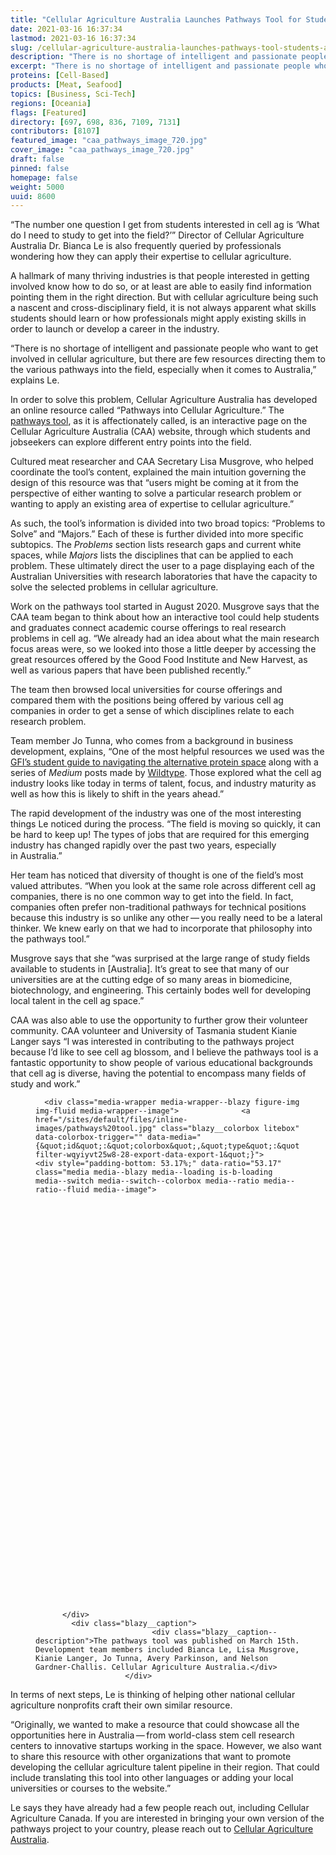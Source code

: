 ```yaml
---
title: "Cellular Agriculture Australia Launches Pathways Tool for Students and Professionals"
date: 2021-03-16 16:37:34
lastmod: 2021-03-16 16:37:34
slug: /cellular-agriculture-australia-launches-pathways-tool-students-and-professionals
description: "There is no shortage of intelligent and passionate people who want to get involved in cellular agriculture, but there are few resources directing them to the various pathways into the field. In order to solve this problem, Cellular Agriculture Australia has developed an online resource called “Pathways into Cellular Agriculture.”"
excerpt: "There is no shortage of intelligent and passionate people who want to get involved in cellular agriculture, but there are few resources directing them to the various pathways into the field. In order to solve this problem, Cellular Agriculture Australia has developed an online resource called “Pathways into Cellular Agriculture.”"
proteins: [Cell-Based]
products: [Meat, Seafood]
topics: [Business, Sci-Tech]
regions: [Oceania]
flags: [Featured]
directory: [697, 698, 836, 7109, 7131]
contributors: [8107]
featured_image: "caa_pathways_image_720.jpg"
cover_image: "caa_pathways_image_720.jpg"
draft: false
pinned: false
homepage: false
weight: 5000
uuid: 8600
---
```

<p>“The number one question I get from students interested in cell ag is ‘What do I need to study to get into the field?’” Director of Cellular Agriculture Australia Dr. Bianca Le is also frequently queried by professionals wondering how they can apply their expertise to cellular agriculture.</p>

<p>A hallmark of many thriving industries is that people interested in getting involved know how to do so, or at least are able to easily find information pointing them in the right direction. But with cellular agriculture being such a nascent and cross-disciplinary field, it is not always apparent what skills students should learn or how professionals might apply existing skills in order to launch or develop a career in the industry.</p>

<p>“There is no shortage of intelligent and passionate people who want to get involved in cellular agriculture, but there are few resources directing them to the various pathways into the field, especially when it comes to Australia,” explains Le.</p>

<p>In order to solve this problem, Cellular Agriculture Australia has developed an online resource called “Pathways into Cellular Agriculture.” The <a href="https://pathways.cellularagricultureaustralia.org/">pathways tool</a>, as it is affectionately called, is an interactive page on the Cellular Agriculture Australia (CAA) website, through which students and jobseekers can explore different entry points into the field.</p>

<p>Cultured meat researcher and CAA Secretary Lisa Musgrove, who helped coordinate the tool’s content, explained the main intuition governing the design of this resource was that “users might be coming at it from the perspective of either wanting to solve a particular research problem or wanting to apply an existing area of expertise to cellular agriculture.”</p>

<p>As such, the tool’s information is divided into two broad topics: “Problems to Solve” and “Majors.” Each of these is further divided into more specific subtopics. The <em>Problems</em> section lists research gaps and current white spaces, while <em>Majors</em> lists the disciplines that can be applied to each problem. These ultimately direct the user to a page displaying each of the Australian Universities with research laboratories that have the capacity to solve the selected problems in cellular agriculture.</p>

<p>Work on the pathways tool started in August 2020. Musgrove says that the CAA team began to think about how an interactive tool could help students and graduates connect academic course offerings to real research problems in cell ag. “We already had an idea about what the main research focus areas were, so we looked into those a little deeper by accessing the great resources offered by the Good Food Institute and New Harvest, as well as various papers that have been published recently.”</p>

<p>The team then browsed local universities for course offerings and compared them with the positions being offered by various cell ag companies in order to get a sense of which disciplines relate to each research problem.</p>

<p>Team member Jo Tunna, who comes from a background in business development, explains, “One of the most helpful resources we used was the <a href="https://docs.google.com/document/d/1hAl_qJdEA6yfvnX266RcOrUzFbeAa4uChioF-X2byCQ/edit">GFI’s student guide to navigating the alternative protein space</a> along with a series of <em>Medium</em> posts made by <a href="https://medium.com/@wild_type/wild-type-food-for-thought-4-4031781e39a6">Wildtype</a>. Those explored what the cell ag industry looks like today in terms of talent, focus, and industry maturity as well as how this is likely to shift in the years ahead.”</p>

<p>The rapid development of the industry was one of the most interesting things Le noticed during the process. “The field is moving so quickly, it can be hard to keep up! The types of jobs that are required for this emerging industry has changed rapidly over the past two years, especially in Australia.”</p>

<p>Her team has noticed that diversity of thought is one of the field’s most valued attributes. “When you look at the same role across different cell ag companies, there is no one common way to get into the field. In fact, companies often prefer non-traditional pathways for technical positions because this industry is so unlike any other — you really need to be a lateral thinker. We knew early on that we had to incorporate that philosophy into the pathways tool.”</p>

<p>Musgrove says that she “was surprised at the large range of study fields available to students in [Australia]. It’s great to see that many of our universities are at the cutting edge of so many areas in biomedicine, biotechnology, and engineering. This certainly bodes well for developing local talent in the cell ag space.”</p>

<p>CAA was also able to use the opportunity to further grow their volunteer community. CAA volunteer and University of Tasmania student Kianie Langer says “I was interested in contributing to the pathways project because I’d like to see cell ag blossom, and I believe the pathways tool is a fantastic opportunity to show people of various educational backgrounds that cell ag is diverse, having the potential to encompass many fields of study and work.”</p>

<figure class="figure">
  




      <div class="media-wrapper media-wrapper--blazy figure-img img-fluid media-wrapper--image">              <a href="/sites/default/files/inline-images/pathways%20tool.jpg" class="blazy__colorbox litebox" data-colorbox-trigger="" data-media="{&quot;id&quot;:&quot;colorbox&quot;,&quot;type&quot;:&quot;image&quot;,&quot;width&quot;:1080,&quot;height&quot;:574,&quot;rel&quot;:&quot;blazy-filter-wqyiyvt25w8-28-export-data-export-1&quot;}">      <div style="padding-bottom: 53.17%;" data-ratio="53.17" class="media media--blazy media--loading is-b-loading media--switch media--switch--colorbox media--ratio media--ratio--fluid media--image">
<img alt="The pathways tool was published on March 15, 2021." title="pathways tool.jpg" class="media__image media__element b-lazy img-fluid" data-entity-uuid="b3b09c29-0da8-49c3-987d-280cb6135c80" data-src="/sites/default/files/styles/1200x900_4_3/public/inline-images/pathways%20tool.jpg?itok=pu_QABrm" src="data:image/svg+xml;charset=utf-8,%3Csvg%20xmlns%3D'http%3A%2F%2Fwww.w3.org%2F2000%2Fsvg'%20viewBox%3D'0%200%201200%20638'%2F%3E" width="1200" height="638" loading="lazy" typeof="foaf:Image" />
        <span class="media__icon media__icon--litebox"></span></div>
  </a>

                
          </div>  
            <div class="blazy__caption">
                              <div class="blazy__caption--description">The pathways tool was published on March 15th. Development team members included Bianca Le, Lisa Musgrove, Kianie Langer, Jo Tunna, Avery Parkinson, and Nelson Gardner-Challis. Cellular Agriculture Australia.</div>
                        </div>
      


      
  </figure>

<p>In terms of next steps, Le is thinking of helping other national cellular agriculture nonprofits craft their own similar resource.</p>

<p>“Originally, we wanted to make a resource that could showcase all the opportunities here in Australia — from world-class stem cell research centers to innovative startups working in the space. However, we also want to share this resource with other organizations that want to promote developing the cellular agriculture talent pipeline in their region. That could include translating this tool into other languages or adding your local universities or courses to the website.”</p>

<p>Le says they have already had a few people reach out, including Cellular Agriculture Canada. If you are interested in bringing your own version of the pathways project to your country, please reach out to <a href="https://cellularagricultureaustralia.org/">Cellular Agriculture Australia</a>.</p>
